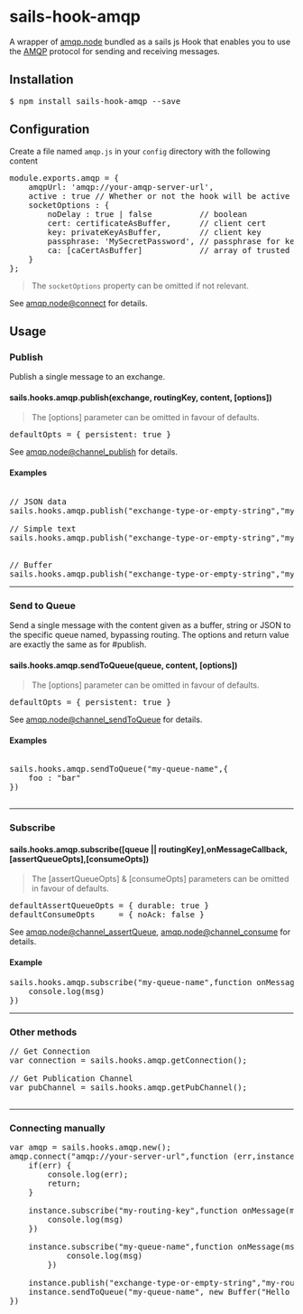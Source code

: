 # sails-hook-amqp

A wrapper of [amqp.node](https://github.com/squaremo/amqp.node) bundled as a sails js Hook that enables you to use the [AMQP](https://www.amqp.org/) protocol for sending and receiving messages. 

## Installation
<pre>$ npm install sails-hook-amqp --save</pre>

## Configuration
Create a file named <code>amqp.js</code> in your <code>config</code>
directory with the following content
<pre>
module.exports.amqp = {
    amqpUrl: 'amqp://your-amqp-server-url',
    active : true // Whether or not the hook will be active (defaults to true),
    socketOptions : {
        noDelay : true | false          // boolean
        cert: certificateAsBuffer,      // client cert
        key: privateKeyAsBuffer,        // client key
        passphrase: 'MySecretPassword', // passphrase for key
        ca: [caCertAsBuffer]            // array of trusted CA certs
    }
};
</pre>
> The <code>socketOptions</code> property can be omitted if not relevant.

See [amqp.node@connect](http://www.squaremobius.net/amqp.node/channel_api.html#connect) for details.

## Usage

### Publish
Publish a single message to an exchange.

#### sails.hooks.amqp.publish(exchange, routingKey, content, [options])

> The [options] parameter can be omitted in favour of defaults.

<pre>defaultOpts = { persistent: true }</pre>

See [amqp.node@channel_publish](http://www.squaremobius.net/amqp.node/channel_api.html#channel_publish) for details.

#### Examples

<pre>

// JSON data
sails.hooks.amqp.publish("exchange-type-or-empty-string","my-routing-key")

// Simple text
sails.hooks.amqp.publish("exchange-type-or-empty-string","my-routing-key","Hello world!!")


// Buffer
sails.hooks.amqp.publish("exchange-type-or-empty-string","my-routing-key",new Buffer("Hello world!!"))
</pre>

___ 

### Send to Queue
Send a single message with the content given as a buffer, string or JSON to the specific queue named, bypassing routing. The options and return value are exactly the same as for #publish.

#### sails.hooks.amqp.sendToQueue(queue, content, [options])

> The [options] parameter can be omitted in favour of defaults.

<pre>defaultOpts = { persistent: true }</pre>

See [amqp.node@channel_sendToQueue](http://www.squaremobius.net/amqp.node/channel_api.html#channel_sendToQueue) for details.

#### Examples

<pre>

sails.hooks.amqp.sendToQueue("my-queue-name",{
    foo : "bar"
})

</pre>

___

### Subscribe

#### sails.hooks.amqp.subscribe([queue || routingKey],onMessageCallback,[assertQueueOpts],[consumeOpts])

> The [assertQueueOpts] & [consumeOpts] parameters can be omitted in favour of defaults.

<pre>
defaultAssertQueueOpts = { durable: true }
defaultConsumeOpts     = { noAck: false }
</pre>

See [amqp.node@channel_assertQueue](http://www.squaremobius.net/amqp.node/channel_api.html#channel_assertQueue),
[amqp.node@channel_consume](http://www.squaremobius.net/amqp.node/channel_api.html#channel_consume) for details.

#### Example 
<pre>
sails.hooks.amqp.subscribe("my-queue-name",function onMessage(msg){
    console.log(msg)
})
</pre>

___

### Other methods

<pre>
// Get Connection
var connection = sails.hooks.amqp.getConnection();

// Get Publication Channel
var pubChannel = sails.hooks.amqp.getPubChannel();

</pre>
___ 

### Connecting manually
<pre>
var amqp = sails.hooks.amqp.new();
amqp.connect("amqp://your-server-url",function (err,instance) {
    if(err) {
        console.log(err);
        return;
    }
    
    instance.subscribe("my-routing-key",function onMessage(msg){
        console.log(msg)
    })
    
    instance.subscribe("my-queue-name",function onMessage(msg){
            console.log(msg)
        })

    instance.publish("exchange-type-or-empty-string","my-routing-key","Hello world!!")
    instance.sendToQueue("my-queue-name", new Buffer("Hello world!!"))
})
</pre>
